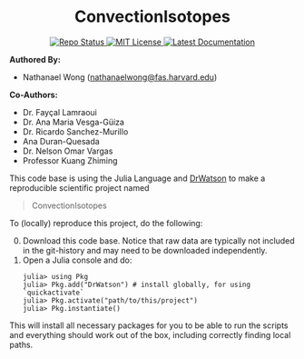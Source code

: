 # **<div align="center">ConvectionIsotopes</div>**

<p align="center">
  <a href="https://www.repostatus.org/#active">
    <img alt="Repo Status" src="https://www.repostatus.org/badges/latest/active.svg?style=flat-square" />
  </a>
  <a href="https://mit-license.org">
    <img alt="MIT License" src="https://img.shields.io/badge/License-MIT-blue.svg?style=flat-square">
  </a>
  <a href="https://natgeo-wong.github.io/ExploreWTGSpace/dev/">
    <img alt="Latest Documentation" src="https://img.shields.io/badge/docs-blue.svg?style=flat-square">
  </a>
</p>

**Authored By:** 
* Nathanael Wong (nathanaelwong@fas.harvard.edu)

**Co-Authors:** 
* Dr. Fayçal Lamraoui
* Dr. Ana Maria Vesga-Güiza
* Dr. Ricardo Sanchez-Murillo
* Ana Duran-Quesada
* Dr. Nelson Omar Vargas
* Professor Kuang Zhiming

This code base is using the Julia Language and [DrWatson](https://juliadynamics.github.io/DrWatson.jl/stable/)
to make a reproducible scientific project named
> ConvectionIsotopes

To (locally) reproduce this project, do the following:

0. Download this code base. Notice that raw data are typically not included in the
   git-history and may need to be downloaded independently.
1. Open a Julia console and do:
   ```
   julia> using Pkg
   julia> Pkg.add("DrWatson") # install globally, for using `quickactivate`
   julia> Pkg.activate("path/to/this/project")
   julia> Pkg.instantiate()
   ```

This will install all necessary packages for you to be able to run the scripts and
everything should work out of the box, including correctly finding local paths.
